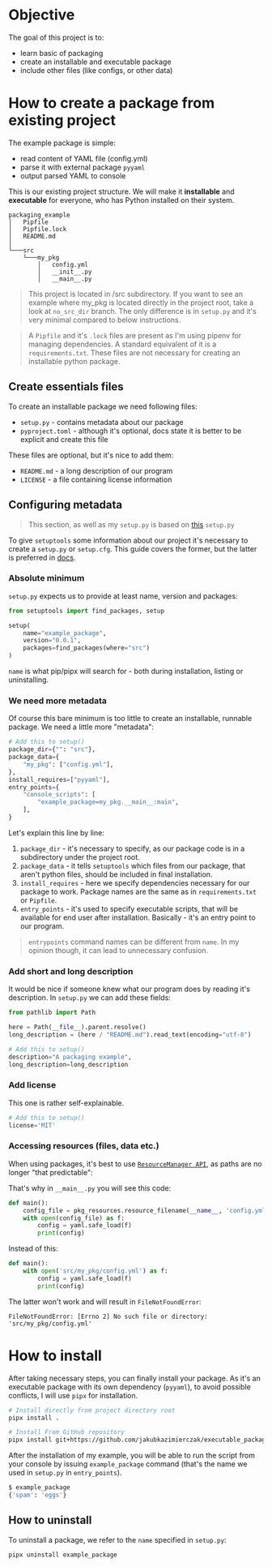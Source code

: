 # Objective
The goal of this project is to:
* learn basic of packaging
* create an installable and executable package
* include other files (like configs, or other data)

# How to create a package from existing project
The example package is simple:
* read content of YAML file (config.yml)
* parse it with external package `pyyaml`
* output parsed YAML to console

This is our existing project structure. We will make it **installable** and 
**executable** for everyone, who has Python installed on their system.
```
packaging_example
│   Pipfile
│   Pipfile.lock
│   README.md
│
└───src
    └───my_pkg
        │   config.yml
        │   __init__.py
        │   __main__.py
```
> This project is located in /src subdirectory. If you want to see
> an example where my_pkg is located directly in the project root,
> take a look at `no_src_dir` branch. The only difference is in 
> `setup.py` and it's very minimal compared to below instructions.

> A `Pipfile` and it's `.lock` files are present as I'm using pipenv 
> for managing dependencies. A standard equivalent of it is a 
> `requirements.txt`. These files are not necessary for creating an
> installable python package.

## Create essentials files
To create an installable package we need following files: 
* `setup.py` - contains metadata about our package
* `pyproject.toml` - although it's optional, docs state it is better 
  to be explicit and create this file

These files are optional, but it's nice to add them: 
* `README.md` - a long description of our program
* `LICENSE` - a file containing license information

## Configuring metadata
> This section, as well as my `setup.py` is based on [this](https://github.com/pypa/sampleproject/blob/main/setup.py)
> `setup.py`

To give `setuptools` some information about our project it's necessary
to create a `setup.py` or `setup.cfg`. This guide covers the former,
but the latter is preferred in [docs](https://packaging.python.org/tutorials/packaging-projects/#configuring-metadata).

### Absolute minimum
`setup.py` expects us to provide at least name, version and packages:
```python
from setuptools import find_packages, setup

setup(
    name="example_package",
    version="0.0.1",
    packages=find_packages(where="src")
)
```
`name` is what pip/pipx will search for - both during installation,
listing or uninstalling.
### We need more metadata 
Of course this bare minimum is too little to create an installable,
runnable package. We need a little more "metadata":
```python
# Add this to setup()
package_dir={"": "src"},
package_data={
    "my_pkg": ["config.yml"],
},
install_requires=["pyyaml"],
entry_points={
    "console_scripts": [
        "example_package=my_pkg.__main__:main",
    ],
}
```
Let's explain this line by line:
1. `package_dir` - it's necessary to specify, as our package code is in
   a subdirectory under the project root.
2. `package_data` - it tells `setuptools` which files from our package,
   that aren't python files, should be included in final installation.
3. `install_requires` - here we specify dependencies necessary for our
   package to work. Package names are the same as in `requirements.txt`
   or `Pipfile`.
4. `entry_points` - it's used to specify executable scripts, that will
   be available for end user after installation. Basically - it's an 
   entry point to our program. 
   
> `entrypoints` command names can be different from `name`. In my 
> opinion though, it can lead to unnecessary confusion.
   
### Add short and long description
It would be nice if someone knew what our program does by reading it's
description. In `setup.py` we can add these fields:
```python
from pathlib import Path

here = Path(__file__).parent.resolve()
long_description = (here / "README.md").read_text(encoding="utf-8")

# Add this to setup()
description="A packaging example",
long_description=long_description
```

### Add license
This one is rather self-explainable.
```python
# Add this to setup()
license='MIT'
```

### Accessing resources (files, data etc.)
When using packages, it's best to use [`ResourceManager API`](https://setuptools.readthedocs.io/en/latest/pkg_resources.html#resourcemanager-api),
as paths are no longer "that predictable":

That's why in `__main__.py` you will see this code:
```python
def main():
    config_file = pkg_resources.resource_filename(__name__, 'config.yml')
    with open(config_file) as f:
        config = yaml.safe_load(f)
        print(config)
```
Instead of this:
```python
def main():
    with open('src/my_pkg/config.yml') as f:
        config = yaml.safe_load(f)
        print(config)
```
The latter won't work and will result in `FileNotFoundError`:
```
FileNotFoundError: [Errno 2] No such file or directory: 'src/my_pkg/config.yml'
```

# How to install
After taking necessary steps, you can finally install your package.
As it's an executable package with its own dependency (`pyyaml`), to
avoid possible conflicts, I will use `pipx` for installation.
```bash
# Install directly from project directory root
pipx install .

# Install From GitHub repository
pipx install git+https://github.com/jakubkazimierczak/executable_package_example.git
```
After the installation of my example, you will be able to run the
script from your console by issuing `example_package` command (that's
the name we used in `setup.py` in `entry_points`).
```bash
$ example_package
{'spam': 'eggs'}
```
## How to uninstall
To uninstall a package, we refer to the `name` specified in `setup.py`:
```bash
pipx uninstall example_package
```

